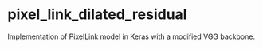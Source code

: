 # pixel_link_dilated_residual
Implementation of PixelLink model in Keras with a modified VGG backbone.
